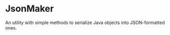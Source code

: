 JsonMaker
=========

An utility with simple methods to serialize Java objects into JSON-formatted ones.
